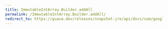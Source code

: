 ```yaml
---
title: ImmutableIntArray.Builder.addAll
permalink: /ImmutableIntArray.Builder.addAll/
redirect_to: https://guava.dev/releases/snapshot-jre/api/docs/com/google/common/primitives/ImmutableIntArray.Builder.html#addAll-int:A-
---
```

